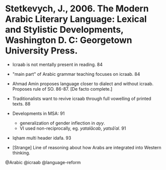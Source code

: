 # Stetkevych, J., 2006. The Modern Arabic Literary Language: Lexical and Stylistic Developments, Washington D. C: Georgetown University Press.

- Icraab is not mentally present in reading. 84

- "main part" of Arabic grammar teaching focuses on icraab. 84

- Ahmad Amin proposes language closer to dialect and without icraab. Proposes rule of SO. 86-87. [De facto complete.]

- Traditionalists want to revive icraab through full vowelling of printed texts. 88

- Developments in MSA: 91
  - generalization of gender inflection in *ayy*. 
  - VI used non-reciprocally, eg. *yatalācab*, *yatsāʾal*. 91

- Iqham multi header idafa. 93

- [Strange] Line of reasoning about how Arabs are integrated into Western thinking. 

@Arabic
@icraab
@language-reform
